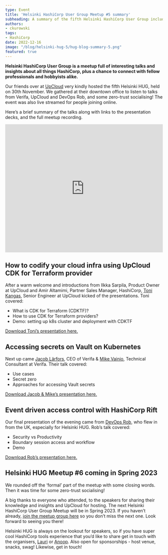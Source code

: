 ```yaml
---
type: Event
title: 'Helsinki HashiCorp User Group Meetup #5 summary'
subheading: A summary of the fifth Helsinki HashiCorp User Group including presentations on Vault, UpCloud CDK for Terraform, Vault, Kubernetes, and HashiCorp Rift.
authors:
- ckurowski
tags:
- HashiCorp
date: 2022-12-16
image: "/blog/helsinki-hug-5/hug-blog-summary-5.png"
featured: true
---
```

**Helsinki HashiCorp User Group is a meetup full of interesting talks and insights about all things HashiCorp, plus a chance to connect with fellow professionals and hobbyists alike.**

Our friends over at [UpCloud](https://upcloud.com/) very kindly hosted the fifth Helsinki HUG, held on 30th November. We gathered at their downtown office to listen to talks from Verifa, UpCloud and DevOps Rob, and some zero-trust socialising! The event was also live streamed for people joining online.

Here’s a brief summary of the talks along with links to the presentation decks, and the full meetup recording.

<iframe width="100%" height="410" src="https://www.youtube.com/embed/0VFFKZ32yXQ" title="YouTube video player" frameborder="0" allow="accelerometer; autoplay; clipboard-write; encrypted-media; gyroscope; picture-in-picture" allowfullscreen></iframe>

## How to codify your cloud infra using UpCloud CDK for Terraform provider

After a warm welcome and introductions from Ilkka Sarpila, Product Owner at UpCloud and Amir Altamimi, Partner Sales Manager, HashiCorp, [Toni Kangas](https://www.linkedin.com/in/tonikangas/), Senior Engineer at UpCloud kicked of the presentations. Toni covered:

- What is CDK for Terraform (CDKTF)?
- How to use CDK for Terraform providers?
- Demo: setting up k8s cluster and deployment with CDKTF

[Download Toni’s presentation here.](https://drive.google.com/file/d/1ZM8eza5LMuUDGNN62c58pxrYxpytayzI/view?usp=share_link)

## Accessing secrets on Vault on Kubernetes

Next up came [Jacob Lärfors](https://www.linkedin.com/in/jlarfors/), CEO of Verifa & [Mike Vainio](https://www.linkedin.com/in/mikevainio/), Technical Consultant at Verifa. Their talk covered:

- Use cases
- Secret zero
- Approaches for accessing Vault secrets

[Download Jacob & Mike’s presentation here.](https://drive.google.com/file/d/1IxW9qIA22qJHJs-LstZTiw1dB3OFqdwy/view?usp=share_link)

## Event driven access control with HashiCorp Rift

Our final presentation of the evening came from [DevOps Rob](https://www.devopsrob.com/), who flew in from the UK, especially for Helsinki HUG. Rob’s talk covered:

- Security vs Productivity
- Boundary session access and workflow
- Demo

[Download Rob’s presentation here.](https://drive.google.com/file/d/1BeB7LVRyI24o6_zWDYzAQDqlIAD_A0OW/view?usp=share_link)

## **Helsinki HUG Meetup #6 coming in Spring 2023**

We rounded off the ‘formal’ part of the meetup with some closing words. Then it was time for some zero-trust socialising!

A big thanks to everyone who attended, to the speakers for sharing their knowledge and insights and UpCloud for hosting. The next Helsinki HashiCorp User Group Meetup will be in Spring 2023. If you haven’t already, [join the meetup group here](https://www.meetup.com/helsinki-hashicorp-user-group/) so you don’t miss the next one. Look forward to seeing you there!

Helsinki HUG is always on the lookout for speakers, so if you have super cool HashiCorp tools experience that you’d like to share get in touch with the organisers, [Lauri](https://www.linkedin.com/in/lauri-suomalainen/) or [Anoop](https://www.linkedin.com/in/anoopvijayan/). Also open for sponsorships - host venue, snacks, swag! Likewise, get in touch!
